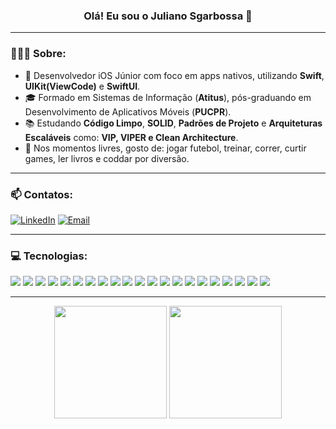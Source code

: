 <h3 align="center">Olá! Eu sou o Juliano Sgarbossa 👋</h3>

---

### 👨🏻‍💻 Sobre:
- 📱 Desenvolvedor iOS Júnior com foco em apps nativos, utilizando **Swift**, **UIKit(ViewCode)** e **SwiftUI**.
- 🎓 Formado em Sistemas de Informação (**Atitus**), pós-graduando em Desenvolvimento de Aplicativos Móveis (**PUCPR**).
- 📚 Estudando **Código Limpo**, **SOLID**, **Padrões de Projeto** e **Arquiteturas Escaláveis** como: **VIP, VIPER e Clean Architecture**.
- 🧩 Nos momentos livres, gosto de: jogar futebol, treinar, correr, curtir games, ler livros e coddar por diversão.  

---

### 📫 Contatos:

[![LinkedIn](https://img.shields.io/badge/linkedin-White?style=for-the-badge&color=%230A66C2)](https://www.linkedin.com/in/julianosgarbossa)
[![Email](https://img.shields.io/badge/gmail-White?style=for-the-badge&color=%23D14836)](mailto:contato.julianosgarbossa@gmail.com)

---

### 💻 Tecnologias:

<p align="left">
<img src="https://img.shields.io/badge/swift-White?style=for-the-badge&logo=swift&logoColor=white&color=%23F05138"/>
<img src="https://img.shields.io/badge/uikit-White?style=for-the-badge&logo=uikit&logoColor=white&color=%232396F3"/>
<img src="https://img.shields.io/badge/swiftui-White?style=for-the-badge&logo=swift&logoColor=white&color=%231575F9"/>
<img src="https://img.shields.io/badge/xcode-White?style=for-the-badge&logo=xcode&logoColor=white&color=%23147EFB"/>
<img src="https://img.shields.io/badge/git-White?style=for-the-badge&logo=git&logoColor=white&color=%23F05032"/>
<img src="https://img.shields.io/badge/github-White?style=for-the-badge&logo=github&logoColor=white&color=%23181717"/>
<img src="https://img.shields.io/badge/MVC%7CMVP%7CMVVM-White?style=for-the-badge&logo=vercel&logoColor=white&color=%231E88E5"/>
<img src="https://img.shields.io/badge/json-White?style=for-the-badge&logo=json&logoColor=white&color=%23000000"/>
<img src="https://img.shields.io/badge/API%20REST-White?style=for-the-badge&logo=swagger&logoColor=white&color=4A90E2"/>
<img src="https://img.shields.io/badge/postman-White?style=for-the-badge&logo=postman&logoColor=white&color=%23FF6C37"/>
<img src="https://img.shields.io/badge/swift%20package%20manager-White?style=for-the-badge&logo=swift&logoColor=white&color=%23F05138"/>
<img src="https://img.shields.io/badge/cocoapods-White?style=for-the-badge&logo=cocoapods&logoColor=white&color=%23EE3322"/>
<img src="https://img.shields.io/badge/firebase-White?style=for-the-badge&logo=firebase&logoColor=white&color=%23DD2C00"/>
<img src="https://img.shields.io/badge/figma-White?style=for-the-badge&logo=figma&logoColor=white&color=%23F24E1E"/>
<img src="https://img.shields.io/badge/xctest-White?style=for-the-badge&logo=swift&logoColor=white&color=%2300B14F"/>
<img src="https://img.shields.io/badge/fastlane-White?style=for-the-badge&logo=fastlane&logoColor=white&color=%2300F200"/>
<img src = "https://img.shields.io/badge/swiftlint-White?style=for-the-badge&logo=swift&logoColor=white&color=%23F05138"/>
<img src="https://img.shields.io/badge/coredata-White?style=for-the-badge&logo=swift&logoColor=white&color=%236E6E6E"/>
<img src="https://img.shields.io/badge/sqlite-White?style=for-the-badge&logo=sqlite&logoColor=white&color=%23003B57"/>
<img src="https://img.shields.io/badge/AI-White?style=for-the-badge&logo=OPENAI&logoColor=white&color=%23412991"/>
<img src="https://img.shields.io/badge/macos-White?style=for-the-badge&logo=apple&logoColor=white&color=%23000000"/>
</p>

---

<div align="center">
  <img height="180em" src="https://github-readme-stats.vercel.app/api?username=julianosgarbossa&show_icons=true&theme=radical&hide_title=true&hide_rank=true&locale=pt-br"/>
  <img height="180em" src="https://github-readme-stats.vercel.app/api/top-langs/?username=julianosgarbossa&layout=compact&theme=radical&hide_title=false&locale=pt-br"/>
</div>
